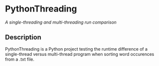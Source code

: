 # PythonThreading

_A single-threading and multi-threading run comparison_

## Description
PythonThreading is a Python project testing the runtime difference of a single-thread versus multi-thread program when sorting word occurences from a .txt file.
